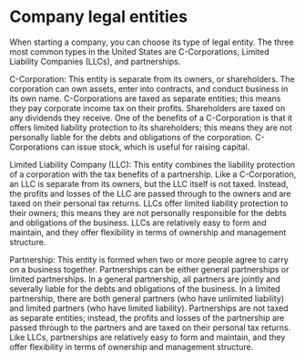 # Company legal entities

When starting a company, you can choose its type of legal entity. The three most common types in the United States are C-Corporations, Limited Liability Companies (LLCs), and partnerships.

C-Corporation: This entity is separate from its owners, or shareholders. The corporation can own assets, enter into contracts, and conduct business in its own name. C-Corporations are taxed as separate entities; this means they pay corporate income tax on their profits. Shareholders are taxed on any dividends they receive. One of the benefits of a C-Corporation is that it offers limited liability protection to its shareholders; this means they are not personally liable for the debts and obligations of the corporation. C-Corporations can issue stock, which is useful for raising capital.

Limited Liability Company (LLC): This entity combines the liability protection of a corporation with the tax benefits of a partnership. Like a C-Corporation, an LLC is separate from its owners, but the LLC itself is not taxed. Instead, the profits and losses of the LLC are passed through to the owners and are taxed on their personal tax returns. LLCs offer limited liability protection to their owners; this means they are not personally responsible for the debts and obligations of the business. LLCs are relatively easy to form and maintain, and they offer flexibility in terms of ownership and management structure.

Partnership: This entity is formed when two or more people agree to carry on a business together. Partnerships can be either general partnerships or limited partnerships. In a general partnership, all partners are jointly and severally liable for the debts and obligations of the business. In a limited partnership, there are both general partners (who have unlimited liability) and limited partners (who have limited liability). Partnerships are not taxed as separate entities; instead, the profits and losses of the partnership are passed through to the partners and are taxed on their personal tax returns. Like LLCs, partnerships are relatively easy to form and maintain, and they offer flexibility in terms of ownership and management structure.
